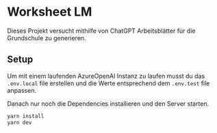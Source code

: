 # Worksheet LM

Dieses Projekt versucht mithilfe von ChatGPT Arbeitsblätter für die Grundschule zu generieren.

## Setup

Um mit einem laufenden AzureOpenAI Instanz zu laufen musst du das `.env.local` file erstellen und die Werte entsprechend dem `.env.test` file anpassen.

Danach nur noch die Dependencies installieren und den Server starten.

```bash
yarn install
yarn dev
```
